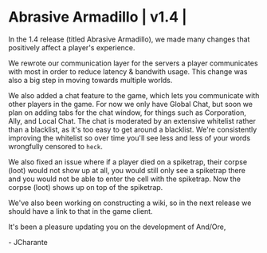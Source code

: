 Abrasive Armadillo | v1.4 |
===========================

In the 1.4 release (titled Abrasive Armadillo),
we made many changes that positively affect a player's experience.

We rewrote our communication layer for the servers a player communicates
with most in order to reduce latency & bandwith usage. This change was
also a big step in moving towards multiple worlds.

We also added a chat feature to the game, which lets you communicate
with other players in the game. For now we only have Global Chat,
but soon we plan on adding tabs for the chat window, for things such
as Corporation, Ally, and Local Chat. The chat is moderated by an
extensive whitelist rather than a blacklist, as it's too easy to
get around a blacklist. We're consistently improving the whitelist
so over time you'll see less and less of your words wrongfully
censored to `heck`.

We also fixed an issue where if a player died on a spiketrap,
their corpse (loot) would not show up at all, you would still
only see a spiketrap there and you would not be able to enter
the cell with the spiketrap. Now the corpse (loot) shows up on
top of the spiketrap.

We've also been working on constructing a wiki, so in the next
release we should have a link to that in the game client.

It's been a pleasure updating you on the development of And/Ore, 

\- JCharante

